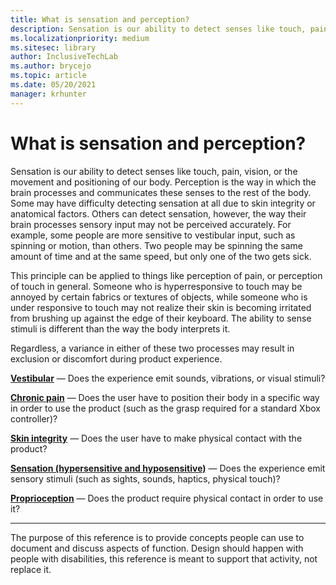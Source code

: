 ```yaml
---
title: What is sensation and perception?
description: Sensation is our ability to detect senses like touch, pain, vision, or the movement and positioning of our body.
ms.localizationpriority: medium
ms.sitesec: library
author: InclusiveTechLab
ms.author: brycejo 
ms.topic: article
ms.date: 05/20/2021
manager: krhunter
---
```


# What is sensation and perception?

Sensation is our ability to detect senses like touch, pain, vision, or the movement and positioning of our body. Perception is the way in which the brain processes and communicates these senses to the rest of the body. Some may have difficulty detecting sensation at all due to skin integrity or anatomical factors. Others can detect sensation, however, the way their brain processes sensory input may not be perceived accurately. For example, some people are more sensitive to vestibular input, such as spinning or motion, than others. Two people may be spinning the same amount of time and at the same speed, but only one of the two gets sick.

This principle can be applied to things like perception of pain, or perception of touch in general. Someone who is hyperresponsive to touch may be annoyed by certain fabrics or textures of objects, while someone who is under responsive to touch may not realize their skin is becoming irritated from brushing up against the edge of their keyboard. The ability to sense stimuli is different than the way the body interprets it.

Regardless, a variance in either of these two processes may result in exclusion or discomfort during product experience.

**[Vestibular](Sensation_Perception_Vestibular.md)** &mdash; Does the experience emit sounds, vibrations, or visual stimuli?

**[Chronic pain](Sensation_Perception_Chronic_Pain.md)** &mdash; Does the user have to position their body in a specific way in order to use the product (such as the grasp required for a standard Xbox controller)?

**[Skin integrity](Sensation_Perception_Skin_Integrity.md)** &mdash; Does the user have to make physical contact with the product?

**[Sensation (hypersensitive and hyposensitive)](Sensation_Perception_Sensation.md)** &mdash; Does the experience emit sensory stimuli (such as sights, sounds, haptics, physical touch)?

**[Proprioception](Sensation_Perception_Proprioception.md)** &mdash; Does the product require physical contact in order to use it?

[comment]: # (Footer statement)
___
The purpose of this reference is to provide concepts people can use to document and discuss aspects of function. Design should happen with people with disabilities, this reference is meant to support that activity, not replace it. 